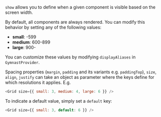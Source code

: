 `show` allows you to define when a given component is visible based on the screen width.

By default, all components are always rendered. You can modify this behavior by setting any of the following values:

- **small**: -599
- **medium**: 600-899
- **large**: 900-

You can customize these values by modifying `displayAliases` in `GymnastProvider`.

Spacing properties (`margin`, `padding` and its variants e.g. `paddingTop`), `size`, `align`, `justify` can take an object as parameter where the keys define for which resolutions it applies. E.g.

```js
<Grid size={{ small: 3, medium: 4, large: 6 }} />
```

To indicate a default value, simply set a `default` key:

```js
<Grid size={{ small: 3, default: 6 }} />
```
